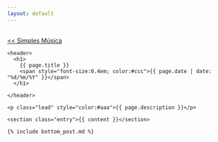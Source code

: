 ```yaml
---
layout: default
---
```


<br/>
<a href='{{site.baseurl}}index.html'> &lt;&lt; Simples Música</a>

<div class="row-fluid">
  <div class="span8 offset3">
  
    <header>
      <h1>
        {{ page.title }}
        <span style="font-size:0.4em; color:#ccc">{{ page.date | date: "%d/%m/%Y" }}</span>
      </h1>

    </header>
    
    <p class="lead" style="color:#aaa">{{ page.description }}</p>

    <section class="entry">{{ content }}</section>
        
    {% include bottom_post.md %}  
      
  </div>
</div>

